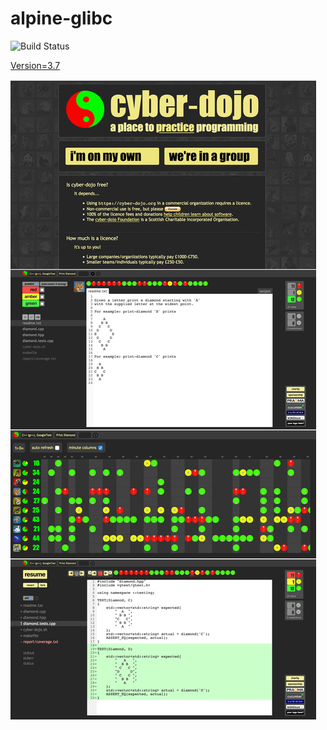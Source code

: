 # alpine-glibc

![Build Status](https://travis-ci.org/cyber-dojo-languages/alpine-glibc.svg?branch=master)

[Version=3.7](https://github.com/cyber-dojo-languages/alpine-glibc/blob/master/check_version.sh)

![cyber-dojo.org home page](https://github.com/cyber-dojo/cyber-dojo/blob/master/shared/home_page_snapshot.png)

